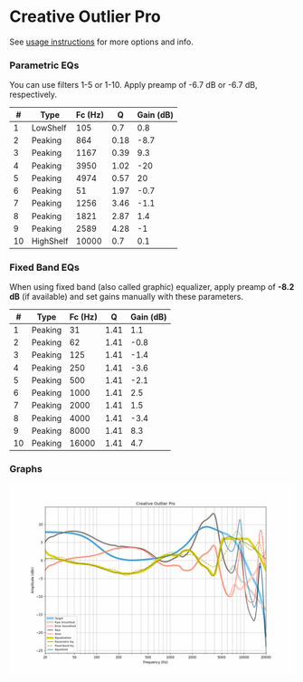 # Creative Outlier Pro
See [usage instructions](https://github.com/jaakkopasanen/AutoEq#usage) for more options and info.

### Parametric EQs
You can use filters 1-5 or 1-10. Apply preamp of -6.7 dB or -6.7 dB, respectively.

|   # | Type      |   Fc (Hz) |    Q |   Gain (dB) |
|-----|-----------|-----------|------|-------------|
|   1 | LowShelf  |       105 | 0.7  |         0.8 |
|   2 | Peaking   |       864 | 0.18 |        -8.7 |
|   3 | Peaking   |      1167 | 0.39 |         9.3 |
|   4 | Peaking   |      3950 | 1.02 |       -20   |
|   5 | Peaking   |      4974 | 0.57 |        20   |
|   6 | Peaking   |        51 | 1.97 |        -0.7 |
|   7 | Peaking   |      1256 | 3.46 |        -1.1 |
|   8 | Peaking   |      1821 | 2.87 |         1.4 |
|   9 | Peaking   |      2589 | 4.28 |        -1   |
|  10 | HighShelf |     10000 | 0.7  |         0.1 |

### Fixed Band EQs
When using fixed band (also called graphic) equalizer, apply preamp of **-8.2 dB** (if available) and set gains manually with these parameters.

|   # | Type    |   Fc (Hz) |    Q |   Gain (dB) |
|-----|---------|-----------|------|-------------|
|   1 | Peaking |        31 | 1.41 |         1.1 |
|   2 | Peaking |        62 | 1.41 |        -0.8 |
|   3 | Peaking |       125 | 1.41 |        -1.4 |
|   4 | Peaking |       250 | 1.41 |        -3.6 |
|   5 | Peaking |       500 | 1.41 |        -2.1 |
|   6 | Peaking |      1000 | 1.41 |         2.5 |
|   7 | Peaking |      2000 | 1.41 |         1.5 |
|   8 | Peaking |      4000 | 1.41 |        -3.4 |
|   9 | Peaking |      8000 | 1.41 |         8.3 |
|  10 | Peaking |     16000 | 1.41 |         4.7 |

### Graphs
![](./Creative%20Outlier%20Pro.png)
